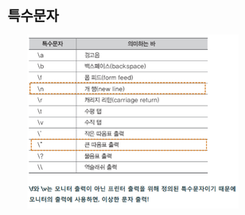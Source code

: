 # 특수문자

<figure><img src="../../../../.gitbook/assets/image (1) (1).png" alt=""><figcaption></figcaption></figure>
